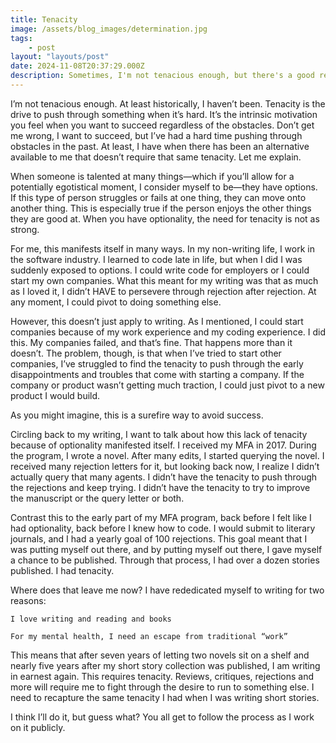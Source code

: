 ```yaml
---
title: Tenacity
image: /assets/blog_images/determination.jpg
tags: 
    - post
layout: "layouts/post"
date: 2024-11-08T20:37:29.000Z
description: Sometimes, I'm not tenacious enough, but there's a good reason
---
```

I’m not tenacious enough. At least historically, I haven’t been. Tenacity is the drive to push through something when it’s hard. It’s the intrinsic motivation you feel when you want to succeed regardless of the obstacles. Don’t get me wrong, I want to succeed, but I’ve had a hard time pushing through obstacles in the past. At least, I have when there has been an alternative available to me that doesn’t require that same tenacity. Let me explain.

When someone is talented at many things—which if you’ll allow for a potentially egotistical moment, I consider myself to be—they have options. If this type of person struggles or fails at one thing, they can move onto another thing. This is especially true if the person enjoys the other things they are good at. When you have optionality, the need for tenacity is not as strong.

For me, this manifests itself in many ways. In my non-writing life, I work in the software industry. I learned to code late in life, but when I did I was suddenly exposed to options. I could write code for employers or I could start my own companies. What this meant for my writing was that as much as I loved it, I didn’t HAVE to persevere through rejection after rejection. At any moment, I could pivot to doing something else.

However, this doesn’t just apply to writing. As I mentioned, I could start companies because of my work experience and my coding experience. I did this. My companies failed, and that’s fine. That happens more than it doesn’t. The problem, though, is that when I’ve tried to start other companies, I’ve struggled to find the tenacity to push through the early disappointments and troubles that come with starting a company. If the company or product wasn’t getting much traction, I could just pivot to a new product I would build.

As you might imagine, this is a surefire way to avoid success.

Circling back to my writing, I want to talk about how this lack of tenacity because of optionality manifested itself. I received my MFA in 2017. During the program, I wrote a novel. After many edits, I started querying the novel. I received many rejection letters for it, but looking back now, I realize I didn’t actually query that many agents. I didn’t have the tenacity to push through the rejections and keep trying. I didn’t have the tenacity to try to improve the manuscript or the query letter or both.

Contrast this to the early part of my MFA program, back before I felt like I had optionality, back before I knew how to code. I would submit to literary journals, and I had a yearly goal of 100 rejections. This goal meant that I was putting myself out there, and by putting myself out there, I gave myself a chance to be published. Through that process, I had over a dozen stories published. I had tenacity.

Where does that leave me now? I have rededicated myself to writing for two reasons:

    I love writing and reading and books

    For my mental health, I need an escape from traditional “work”

This means that after seven years of letting two novels sit on a shelf and nearly five years after my short story collection was published, I am writing in earnest again. This requires tenacity. Reviews, critiques, rejections and more will require me to fight through the desire to run to something else. I need to recapture the same tenacity I had when I was writing short stories.

I think I’ll do it, but guess what? You all get to follow the process as I work on it publicly. 